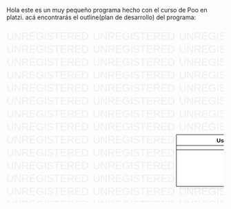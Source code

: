 Hola este es un muy pequeño programa hecho con el curso de Poo en platzi.
acá encontrarás el outline(plan de desarrollo) del programa:

<svg version="1.1" xmlns="http://www.w3.org/2000/svg" xmlns:xlink="http://www.w3.org/1999/xlink" width="1380" height="1116"><defs/><g><text fill="#eeeeee" stroke="none" font-family="Arial" font-size="24px" font-style="normal" font-weight="normal" text-decoration="none" x="0" y="0">UNREGISTERED</text><text fill="#eeeeee" stroke="none" font-family="Arial" font-size="24px" font-style="normal" font-weight="normal" text-decoration="none" x="0" y="30">UNREGISTERED</text><text fill="#eeeeee" stroke="none" font-family="Arial" font-size="24px" font-style="normal" font-weight="normal" text-decoration="none" x="0" y="60">UNREGISTERED</text><text fill="#eeeeee" stroke="none" font-family="Arial" font-size="24px" font-style="normal" font-weight="normal" text-decoration="none" x="0" y="90">UNREGISTERED</text><text fill="#eeeeee" stroke="none" font-family="Arial" font-size="24px" font-style="normal" font-weight="normal" text-decoration="none" x="0" y="120">UNREGISTERED</text><text fill="#eeeeee" stroke="none" font-family="Arial" font-size="24px" font-style="normal" font-weight="normal" text-decoration="none" x="0" y="150">UNREGISTERED</text><text fill="#eeeeee" stroke="none" font-family="Arial" font-size="24px" font-style="normal" font-weight="normal" text-decoration="none" x="0" y="180">UNREGISTERED</text><text fill="#eeeeee" stroke="none" font-family="Arial" font-size="24px" font-style="normal" font-weight="normal" text-decoration="none" x="0" y="210">UNREGISTERED</text><text fill="#eeeeee" stroke="none" font-family="Arial" font-size="24px" font-style="normal" font-weight="normal" text-decoration="none" x="0" y="240">UNREGISTERED</text><text fill="#eeeeee" stroke="none" font-family="Arial" font-size="24px" font-style="normal" font-weight="normal" text-decoration="none" x="0" y="270">UNREGISTERED</text><text fill="#eeeeee" stroke="none" font-family="Arial" font-size="24px" font-style="normal" font-weight="normal" text-decoration="none" x="0" y="300">UNREGISTERED</text><text fill="#eeeeee" stroke="none" font-family="Arial" font-size="24px" font-style="normal" font-weight="normal" text-decoration="none" x="0" y="330">UNREGISTERED</text><text fill="#eeeeee" stroke="none" font-family="Arial" font-size="24px" font-style="normal" font-weight="normal" text-decoration="none" x="0" y="360">UNREGISTERED</text><text fill="#eeeeee" stroke="none" font-family="Arial" font-size="24px" font-style="normal" font-weight="normal" text-decoration="none" x="0" y="390">UNREGISTERED</text><text fill="#eeeeee" stroke="none" font-family="Arial" font-size="24px" font-style="normal" font-weight="normal" text-decoration="none" x="0" y="420">UNREGISTERED</text><text fill="#eeeeee" stroke="none" font-family="Arial" font-size="24px" font-style="normal" font-weight="normal" text-decoration="none" x="0" y="450">UNREGISTERED</text><text fill="#eeeeee" stroke="none" font-family="Arial" font-size="24px" font-style="normal" font-weight="normal" text-decoration="none" x="0" y="480">UNREGISTERED</text><text fill="#eeeeee" stroke="none" font-family="Arial" font-size="24px" font-style="normal" font-weight="normal" text-decoration="none" x="0" y="510">UNREGISTERED</text><text fill="#eeeeee" stroke="none" font-family="Arial" font-size="24px" font-style="normal" font-weight="normal" text-decoration="none" x="0" y="540">UNREGISTERED</text><text fill="#eeeeee" stroke="none" font-family="Arial" font-size="24px" font-style="normal" font-weight="normal" text-decoration="none" x="0" y="570">UNREGISTERED</text><text fill="#eeeeee" stroke="none" font-family="Arial" font-size="24px" font-style="normal" font-weight="normal" text-decoration="none" x="0" y="600">UNREGISTERED</text><text fill="#eeeeee" stroke="none" font-family="Arial" font-size="24px" font-style="normal" font-weight="normal" text-decoration="none" x="0" y="630">UNREGISTERED</text><text fill="#eeeeee" stroke="none" font-family="Arial" font-size="24px" font-style="normal" font-weight="normal" text-decoration="none" x="0" y="660">UNREGISTERED</text><text fill="#eeeeee" stroke="none" font-family="Arial" font-size="24px" font-style="normal" font-weight="normal" text-decoration="none" x="0" y="690">UNREGISTERED</text><text fill="#eeeeee" stroke="none" font-family="Arial" font-size="24px" font-style="normal" font-weight="normal" text-decoration="none" x="0" y="720">UNREGISTERED</text><text fill="#eeeeee" stroke="none" font-family="Arial" font-size="24px" font-style="normal" font-weight="normal" text-decoration="none" x="0" y="750">UNREGISTERED</text><text fill="#eeeeee" stroke="none" font-family="Arial" font-size="24px" font-style="normal" font-weight="normal" text-decoration="none" x="0" y="780">UNREGISTERED</text><text fill="#eeeeee" stroke="none" font-family="Arial" font-size="24px" font-style="normal" font-weight="normal" text-decoration="none" x="0" y="810">UNREGISTERED</text><text fill="#eeeeee" stroke="none" font-family="Arial" font-size="24px" font-style="normal" font-weight="normal" text-decoration="none" x="0" y="840">UNREGISTERED</text><text fill="#eeeeee" stroke="none" font-family="Arial" font-size="24px" font-style="normal" font-weight="normal" text-decoration="none" x="0" y="870">UNREGISTERED</text><text fill="#eeeeee" stroke="none" font-family="Arial" font-size="24px" font-style="normal" font-weight="normal" text-decoration="none" x="0" y="900">UNREGISTERED</text><text fill="#eeeeee" stroke="none" font-family="Arial" font-size="24px" font-style="normal" font-weight="normal" text-decoration="none" x="0" y="930">UNREGISTERED</text><text fill="#eeeeee" stroke="none" font-family="Arial" font-size="24px" font-style="normal" font-weight="normal" text-decoration="none" x="0" y="960">UNREGISTERED</text><text fill="#eeeeee" stroke="none" font-family="Arial" font-size="24px" font-style="normal" font-weight="normal" text-decoration="none" x="0" y="990">UNREGISTERED</text><text fill="#eeeeee" stroke="none" font-family="Arial" font-size="24px" font-style="normal" font-weight="normal" text-decoration="none" x="0" y="1020">UNREGISTERED</text><text fill="#eeeeee" stroke="none" font-family="Arial" font-size="24px" font-style="normal" font-weight="normal" text-decoration="none" x="0" y="1050">UNREGISTERED</text><text fill="#eeeeee" stroke="none" font-family="Arial" font-size="24px" font-style="normal" font-weight="normal" text-decoration="none" x="0" y="1080">UNREGISTERED</text><text fill="#eeeeee" stroke="none" font-family="Arial" font-size="24px" font-style="normal" font-weight="normal" text-decoration="none" x="0" y="1110">UNREGISTERED</text><text fill="#eeeeee" stroke="none" font-family="Arial" font-size="24px" font-style="normal" font-weight="normal" text-decoration="none" x="200" y="0">UNREGISTERED</text><text fill="#eeeeee" stroke="none" font-family="Arial" font-size="24px" font-style="normal" font-weight="normal" text-decoration="none" x="200" y="30">UNREGISTERED</text><text fill="#eeeeee" stroke="none" font-family="Arial" font-size="24px" font-style="normal" font-weight="normal" text-decoration="none" x="200" y="60">UNREGISTERED</text><text fill="#eeeeee" stroke="none" font-family="Arial" font-size="24px" font-style="normal" font-weight="normal" text-decoration="none" x="200" y="90">UNREGISTERED</text><text fill="#eeeeee" stroke="none" font-family="Arial" font-size="24px" font-style="normal" font-weight="normal" text-decoration="none" x="200" y="120">UNREGISTERED</text><text fill="#eeeeee" stroke="none" font-family="Arial" font-size="24px" font-style="normal" font-weight="normal" text-decoration="none" x="200" y="150">UNREGISTERED</text><text fill="#eeeeee" stroke="none" font-family="Arial" font-size="24px" font-style="normal" font-weight="normal" text-decoration="none" x="200" y="180">UNREGISTERED</text><text fill="#eeeeee" stroke="none" font-family="Arial" font-size="24px" font-style="normal" font-weight="normal" text-decoration="none" x="200" y="210">UNREGISTERED</text><text fill="#eeeeee" stroke="none" font-family="Arial" font-size="24px" font-style="normal" font-weight="normal" text-decoration="none" x="200" y="240">UNREGISTERED</text><text fill="#eeeeee" stroke="none" font-family="Arial" font-size="24px" font-style="normal" font-weight="normal" text-decoration="none" x="200" y="270">UNREGISTERED</text><text fill="#eeeeee" stroke="none" font-family="Arial" font-size="24px" font-style="normal" font-weight="normal" text-decoration="none" x="200" y="300">UNREGISTERED</text><text fill="#eeeeee" stroke="none" font-family="Arial" font-size="24px" font-style="normal" font-weight="normal" text-decoration="none" x="200" y="330">UNREGISTERED</text><text fill="#eeeeee" stroke="none" font-family="Arial" font-size="24px" font-style="normal" font-weight="normal" text-decoration="none" x="200" y="360">UNREGISTERED</text><text fill="#eeeeee" stroke="none" font-family="Arial" font-size="24px" font-style="normal" font-weight="normal" text-decoration="none" x="200" y="390">UNREGISTERED</text><text fill="#eeeeee" stroke="none" font-family="Arial" font-size="24px" font-style="normal" font-weight="normal" text-decoration="none" x="200" y="420">UNREGISTERED</text><text fill="#eeeeee" stroke="none" font-family="Arial" font-size="24px" font-style="normal" font-weight="normal" text-decoration="none" x="200" y="450">UNREGISTERED</text><text fill="#eeeeee" stroke="none" font-family="Arial" font-size="24px" font-style="normal" font-weight="normal" text-decoration="none" x="200" y="480">UNREGISTERED</text><text fill="#eeeeee" stroke="none" font-family="Arial" font-size="24px" font-style="normal" font-weight="normal" text-decoration="none" x="200" y="510">UNREGISTERED</text><text fill="#eeeeee" stroke="none" font-family="Arial" font-size="24px" font-style="normal" font-weight="normal" text-decoration="none" x="200" y="540">UNREGISTERED</text><text fill="#eeeeee" stroke="none" font-family="Arial" font-size="24px" font-style="normal" font-weight="normal" text-decoration="none" x="200" y="570">UNREGISTERED</text><text fill="#eeeeee" stroke="none" font-family="Arial" font-size="24px" font-style="normal" font-weight="normal" text-decoration="none" x="200" y="600">UNREGISTERED</text><text fill="#eeeeee" stroke="none" font-family="Arial" font-size="24px" font-style="normal" font-weight="normal" text-decoration="none" x="200" y="630">UNREGISTERED</text><text fill="#eeeeee" stroke="none" font-family="Arial" font-size="24px" font-style="normal" font-weight="normal" text-decoration="none" x="200" y="660">UNREGISTERED</text><text fill="#eeeeee" stroke="none" font-family="Arial" font-size="24px" font-style="normal" font-weight="normal" text-decoration="none" x="200" y="690">UNREGISTERED</text><text fill="#eeeeee" stroke="none" font-family="Arial" font-size="24px" font-style="normal" font-weight="normal" text-decoration="none" x="200" y="720">UNREGISTERED</text><text fill="#eeeeee" stroke="none" font-family="Arial" font-size="24px" font-style="normal" font-weight="normal" text-decoration="none" x="200" y="750">UNREGISTERED</text><text fill="#eeeeee" stroke="none" font-family="Arial" font-size="24px" font-style="normal" font-weight="normal" text-decoration="none" x="200" y="780">UNREGISTERED</text><text fill="#eeeeee" stroke="none" font-family="Arial" font-size="24px" font-style="normal" font-weight="normal" text-decoration="none" x="200" y="810">UNREGISTERED</text><text fill="#eeeeee" stroke="none" font-family="Arial" font-size="24px" font-style="normal" font-weight="normal" text-decoration="none" x="200" y="840">UNREGISTERED</text><text fill="#eeeeee" stroke="none" font-family="Arial" font-size="24px" font-style="normal" font-weight="normal" text-decoration="none" x="200" y="870">UNREGISTERED</text><text fill="#eeeeee" stroke="none" font-family="Arial" font-size="24px" font-style="normal" font-weight="normal" text-decoration="none" x="200" y="900">UNREGISTERED</text><text fill="#eeeeee" stroke="none" font-family="Arial" font-size="24px" font-style="normal" font-weight="normal" text-decoration="none" x="200" y="930">UNREGISTERED</text><text fill="#eeeeee" stroke="none" font-family="Arial" font-size="24px" font-style="normal" font-weight="normal" text-decoration="none" x="200" y="960">UNREGISTERED</text><text fill="#eeeeee" stroke="none" font-family="Arial" font-size="24px" font-style="normal" font-weight="normal" text-decoration="none" x="200" y="990">UNREGISTERED</text><text fill="#eeeeee" stroke="none" font-family="Arial" font-size="24px" font-style="normal" font-weight="normal" text-decoration="none" x="200" y="1020">UNREGISTERED</text><text fill="#eeeeee" stroke="none" font-family="Arial" font-size="24px" font-style="normal" font-weight="normal" text-decoration="none" x="200" y="1050">UNREGISTERED</text><text fill="#eeeeee" stroke="none" font-family="Arial" font-size="24px" font-style="normal" font-weight="normal" text-decoration="none" x="200" y="1080">UNREGISTERED</text><text fill="#eeeeee" stroke="none" font-family="Arial" font-size="24px" font-style="normal" font-weight="normal" text-decoration="none" x="200" y="1110">UNREGISTERED</text><text fill="#eeeeee" stroke="none" font-family="Arial" font-size="24px" font-style="normal" font-weight="normal" text-decoration="none" x="400" y="0">UNREGISTERED</text><text fill="#eeeeee" stroke="none" font-family="Arial" font-size="24px" font-style="normal" font-weight="normal" text-decoration="none" x="400" y="30">UNREGISTERED</text><text fill="#eeeeee" stroke="none" font-family="Arial" font-size="24px" font-style="normal" font-weight="normal" text-decoration="none" x="400" y="60">UNREGISTERED</text><text fill="#eeeeee" stroke="none" font-family="Arial" font-size="24px" font-style="normal" font-weight="normal" text-decoration="none" x="400" y="90">UNREGISTERED</text><text fill="#eeeeee" stroke="none" font-family="Arial" font-size="24px" font-style="normal" font-weight="normal" text-decoration="none" x="400" y="120">UNREGISTERED</text><text fill="#eeeeee" stroke="none" font-family="Arial" font-size="24px" font-style="normal" font-weight="normal" text-decoration="none" x="400" y="150">UNREGISTERED</text><text fill="#eeeeee" stroke="none" font-family="Arial" font-size="24px" font-style="normal" font-weight="normal" text-decoration="none" x="400" y="180">UNREGISTERED</text><text fill="#eeeeee" stroke="none" font-family="Arial" font-size="24px" font-style="normal" font-weight="normal" text-decoration="none" x="400" y="210">UNREGISTERED</text><text fill="#eeeeee" stroke="none" font-family="Arial" font-size="24px" font-style="normal" font-weight="normal" text-decoration="none" x="400" y="240">UNREGISTERED</text><text fill="#eeeeee" stroke="none" font-family="Arial" font-size="24px" font-style="normal" font-weight="normal" text-decoration="none" x="400" y="270">UNREGISTERED</text><text fill="#eeeeee" stroke="none" font-family="Arial" font-size="24px" font-style="normal" font-weight="normal" text-decoration="none" x="400" y="300">UNREGISTERED</text><text fill="#eeeeee" stroke="none" font-family="Arial" font-size="24px" font-style="normal" font-weight="normal" text-decoration="none" x="400" y="330">UNREGISTERED</text><text fill="#eeeeee" stroke="none" font-family="Arial" font-size="24px" font-style="normal" font-weight="normal" text-decoration="none" x="400" y="360">UNREGISTERED</text><text fill="#eeeeee" stroke="none" font-family="Arial" font-size="24px" font-style="normal" font-weight="normal" text-decoration="none" x="400" y="390">UNREGISTERED</text><text fill="#eeeeee" stroke="none" font-family="Arial" font-size="24px" font-style="normal" font-weight="normal" text-decoration="none" x="400" y="420">UNREGISTERED</text><text fill="#eeeeee" stroke="none" font-family="Arial" font-size="24px" font-style="normal" font-weight="normal" text-decoration="none" x="400" y="450">UNREGISTERED</text><text fill="#eeeeee" stroke="none" font-family="Arial" font-size="24px" font-style="normal" font-weight="normal" text-decoration="none" x="400" y="480">UNREGISTERED</text><text fill="#eeeeee" stroke="none" font-family="Arial" font-size="24px" font-style="normal" font-weight="normal" text-decoration="none" x="400" y="510">UNREGISTERED</text><text fill="#eeeeee" stroke="none" font-family="Arial" font-size="24px" font-style="normal" font-weight="normal" text-decoration="none" x="400" y="540">UNREGISTERED</text><text fill="#eeeeee" stroke="none" font-family="Arial" font-size="24px" font-style="normal" font-weight="normal" text-decoration="none" x="400" y="570">UNREGISTERED</text><text fill="#eeeeee" stroke="none" font-family="Arial" font-size="24px" font-style="normal" font-weight="normal" text-decoration="none" x="400" y="600">UNREGISTERED</text><text fill="#eeeeee" stroke="none" font-family="Arial" font-size="24px" font-style="normal" font-weight="normal" text-decoration="none" x="400" y="630">UNREGISTERED</text><text fill="#eeeeee" stroke="none" font-family="Arial" font-size="24px" font-style="normal" font-weight="normal" text-decoration="none" x="400" y="660">UNREGISTERED</text><text fill="#eeeeee" stroke="none" font-family="Arial" font-size="24px" font-style="normal" font-weight="normal" text-decoration="none" x="400" y="690">UNREGISTERED</text><text fill="#eeeeee" stroke="none" font-family="Arial" font-size="24px" font-style="normal" font-weight="normal" text-decoration="none" x="400" y="720">UNREGISTERED</text><text fill="#eeeeee" stroke="none" font-family="Arial" font-size="24px" font-style="normal" font-weight="normal" text-decoration="none" x="400" y="750">UNREGISTERED</text><text fill="#eeeeee" stroke="none" font-family="Arial" font-size="24px" font-style="normal" font-weight="normal" text-decoration="none" x="400" y="780">UNREGISTERED</text><text fill="#eeeeee" stroke="none" font-family="Arial" font-size="24px" font-style="normal" font-weight="normal" text-decoration="none" x="400" y="810">UNREGISTERED</text><text fill="#eeeeee" stroke="none" font-family="Arial" font-size="24px" font-style="normal" font-weight="normal" text-decoration="none" x="400" y="840">UNREGISTERED</text><text fill="#eeeeee" stroke="none" font-family="Arial" font-size="24px" font-style="normal" font-weight="normal" text-decoration="none" x="400" y="870">UNREGISTERED</text><text fill="#eeeeee" stroke="none" font-family="Arial" font-size="24px" font-style="normal" font-weight="normal" text-decoration="none" x="400" y="900">UNREGISTERED</text><text fill="#eeeeee" stroke="none" font-family="Arial" font-size="24px" font-style="normal" font-weight="normal" text-decoration="none" x="400" y="930">UNREGISTERED</text><text fill="#eeeeee" stroke="none" font-family="Arial" font-size="24px" font-style="normal" font-weight="normal" text-decoration="none" x="400" y="960">UNREGISTERED</text><text fill="#eeeeee" stroke="none" font-family="Arial" font-size="24px" font-style="normal" font-weight="normal" text-decoration="none" x="400" y="990">UNREGISTERED</text><text fill="#eeeeee" stroke="none" font-family="Arial" font-size="24px" font-style="normal" font-weight="normal" text-decoration="none" x="400" y="1020">UNREGISTERED</text><text fill="#eeeeee" stroke="none" font-family="Arial" font-size="24px" font-style="normal" font-weight="normal" text-decoration="none" x="400" y="1050">UNREGISTERED</text><text fill="#eeeeee" stroke="none" font-family="Arial" font-size="24px" font-style="normal" font-weight="normal" text-decoration="none" x="400" y="1080">UNREGISTERED</text><text fill="#eeeeee" stroke="none" font-family="Arial" font-size="24px" font-style="normal" font-weight="normal" text-decoration="none" x="400" y="1110">UNREGISTERED</text><text fill="#eeeeee" stroke="none" font-family="Arial" font-size="24px" font-style="normal" font-weight="normal" text-decoration="none" x="600" y="0">UNREGISTERED</text><text fill="#eeeeee" stroke="none" font-family="Arial" font-size="24px" font-style="normal" font-weight="normal" text-decoration="none" x="600" y="30">UNREGISTERED</text><text fill="#eeeeee" stroke="none" font-family="Arial" font-size="24px" font-style="normal" font-weight="normal" text-decoration="none" x="600" y="60">UNREGISTERED</text><text fill="#eeeeee" stroke="none" font-family="Arial" font-size="24px" font-style="normal" font-weight="normal" text-decoration="none" x="600" y="90">UNREGISTERED</text><text fill="#eeeeee" stroke="none" font-family="Arial" font-size="24px" font-style="normal" font-weight="normal" text-decoration="none" x="600" y="120">UNREGISTERED</text><text fill="#eeeeee" stroke="none" font-family="Arial" font-size="24px" font-style="normal" font-weight="normal" text-decoration="none" x="600" y="150">UNREGISTERED</text><text fill="#eeeeee" stroke="none" font-family="Arial" font-size="24px" font-style="normal" font-weight="normal" text-decoration="none" x="600" y="180">UNREGISTERED</text><text fill="#eeeeee" stroke="none" font-family="Arial" font-size="24px" font-style="normal" font-weight="normal" text-decoration="none" x="600" y="210">UNREGISTERED</text><text fill="#eeeeee" stroke="none" font-family="Arial" font-size="24px" font-style="normal" font-weight="normal" text-decoration="none" x="600" y="240">UNREGISTERED</text><text fill="#eeeeee" stroke="none" font-family="Arial" font-size="24px" font-style="normal" font-weight="normal" text-decoration="none" x="600" y="270">UNREGISTERED</text><text fill="#eeeeee" stroke="none" font-family="Arial" font-size="24px" font-style="normal" font-weight="normal" text-decoration="none" x="600" y="300">UNREGISTERED</text><text fill="#eeeeee" stroke="none" font-family="Arial" font-size="24px" font-style="normal" font-weight="normal" text-decoration="none" x="600" y="330">UNREGISTERED</text><text fill="#eeeeee" stroke="none" font-family="Arial" font-size="24px" font-style="normal" font-weight="normal" text-decoration="none" x="600" y="360">UNREGISTERED</text><text fill="#eeeeee" stroke="none" font-family="Arial" font-size="24px" font-style="normal" font-weight="normal" text-decoration="none" x="600" y="390">UNREGISTERED</text><text fill="#eeeeee" stroke="none" font-family="Arial" font-size="24px" font-style="normal" font-weight="normal" text-decoration="none" x="600" y="420">UNREGISTERED</text><text fill="#eeeeee" stroke="none" font-family="Arial" font-size="24px" font-style="normal" font-weight="normal" text-decoration="none" x="600" y="450">UNREGISTERED</text><text fill="#eeeeee" stroke="none" font-family="Arial" font-size="24px" font-style="normal" font-weight="normal" text-decoration="none" x="600" y="480">UNREGISTERED</text><text fill="#eeeeee" stroke="none" font-family="Arial" font-size="24px" font-style="normal" font-weight="normal" text-decoration="none" x="600" y="510">UNREGISTERED</text><text fill="#eeeeee" stroke="none" font-family="Arial" font-size="24px" font-style="normal" font-weight="normal" text-decoration="none" x="600" y="540">UNREGISTERED</text><text fill="#eeeeee" stroke="none" font-family="Arial" font-size="24px" font-style="normal" font-weight="normal" text-decoration="none" x="600" y="570">UNREGISTERED</text><text fill="#eeeeee" stroke="none" font-family="Arial" font-size="24px" font-style="normal" font-weight="normal" text-decoration="none" x="600" y="600">UNREGISTERED</text><text fill="#eeeeee" stroke="none" font-family="Arial" font-size="24px" font-style="normal" font-weight="normal" text-decoration="none" x="600" y="630">UNREGISTERED</text><text fill="#eeeeee" stroke="none" font-family="Arial" font-size="24px" font-style="normal" font-weight="normal" text-decoration="none" x="600" y="660">UNREGISTERED</text><text fill="#eeeeee" stroke="none" font-family="Arial" font-size="24px" font-style="normal" font-weight="normal" text-decoration="none" x="600" y="690">UNREGISTERED</text><text fill="#eeeeee" stroke="none" font-family="Arial" font-size="24px" font-style="normal" font-weight="normal" text-decoration="none" x="600" y="720">UNREGISTERED</text><text fill="#eeeeee" stroke="none" font-family="Arial" font-size="24px" font-style="normal" font-weight="normal" text-decoration="none" x="600" y="750">UNREGISTERED</text><text fill="#eeeeee" stroke="none" font-family="Arial" font-size="24px" font-style="normal" font-weight="normal" text-decoration="none" x="600" y="780">UNREGISTERED</text><text fill="#eeeeee" stroke="none" font-family="Arial" font-size="24px" font-style="normal" font-weight="normal" text-decoration="none" x="600" y="810">UNREGISTERED</text><text fill="#eeeeee" stroke="none" font-family="Arial" font-size="24px" font-style="normal" font-weight="normal" text-decoration="none" x="600" y="840">UNREGISTERED</text><text fill="#eeeeee" stroke="none" font-family="Arial" font-size="24px" font-style="normal" font-weight="normal" text-decoration="none" x="600" y="870">UNREGISTERED</text><text fill="#eeeeee" stroke="none" font-family="Arial" font-size="24px" font-style="normal" font-weight="normal" text-decoration="none" x="600" y="900">UNREGISTERED</text><text fill="#eeeeee" stroke="none" font-family="Arial" font-size="24px" font-style="normal" font-weight="normal" text-decoration="none" x="600" y="930">UNREGISTERED</text><text fill="#eeeeee" stroke="none" font-family="Arial" font-size="24px" font-style="normal" font-weight="normal" text-decoration="none" x="600" y="960">UNREGISTERED</text><text fill="#eeeeee" stroke="none" font-family="Arial" font-size="24px" font-style="normal" font-weight="normal" text-decoration="none" x="600" y="990">UNREGISTERED</text><text fill="#eeeeee" stroke="none" font-family="Arial" font-size="24px" font-style="normal" font-weight="normal" text-decoration="none" x="600" y="1020">UNREGISTERED</text><text fill="#eeeeee" stroke="none" font-family="Arial" font-size="24px" font-style="normal" font-weight="normal" text-decoration="none" x="600" y="1050">UNREGISTERED</text><text fill="#eeeeee" stroke="none" font-family="Arial" font-size="24px" font-style="normal" font-weight="normal" text-decoration="none" x="600" y="1080">UNREGISTERED</text><text fill="#eeeeee" stroke="none" font-family="Arial" font-size="24px" font-style="normal" font-weight="normal" text-decoration="none" x="600" y="1110">UNREGISTERED</text><text fill="#eeeeee" stroke="none" font-family="Arial" font-size="24px" font-style="normal" font-weight="normal" text-decoration="none" x="800" y="0">UNREGISTERED</text><text fill="#eeeeee" stroke="none" font-family="Arial" font-size="24px" font-style="normal" font-weight="normal" text-decoration="none" x="800" y="30">UNREGISTERED</text><text fill="#eeeeee" stroke="none" font-family="Arial" font-size="24px" font-style="normal" font-weight="normal" text-decoration="none" x="800" y="60">UNREGISTERED</text><text fill="#eeeeee" stroke="none" font-family="Arial" font-size="24px" font-style="normal" font-weight="normal" text-decoration="none" x="800" y="90">UNREGISTERED</text><text fill="#eeeeee" stroke="none" font-family="Arial" font-size="24px" font-style="normal" font-weight="normal" text-decoration="none" x="800" y="120">UNREGISTERED</text><text fill="#eeeeee" stroke="none" font-family="Arial" font-size="24px" font-style="normal" font-weight="normal" text-decoration="none" x="800" y="150">UNREGISTERED</text><text fill="#eeeeee" stroke="none" font-family="Arial" font-size="24px" font-style="normal" font-weight="normal" text-decoration="none" x="800" y="180">UNREGISTERED</text><text fill="#eeeeee" stroke="none" font-family="Arial" font-size="24px" font-style="normal" font-weight="normal" text-decoration="none" x="800" y="210">UNREGISTERED</text><text fill="#eeeeee" stroke="none" font-family="Arial" font-size="24px" font-style="normal" font-weight="normal" text-decoration="none" x="800" y="240">UNREGISTERED</text><text fill="#eeeeee" stroke="none" font-family="Arial" font-size="24px" font-style="normal" font-weight="normal" text-decoration="none" x="800" y="270">UNREGISTERED</text><text fill="#eeeeee" stroke="none" font-family="Arial" font-size="24px" font-style="normal" font-weight="normal" text-decoration="none" x="800" y="300">UNREGISTERED</text><text fill="#eeeeee" stroke="none" font-family="Arial" font-size="24px" font-style="normal" font-weight="normal" text-decoration="none" x="800" y="330">UNREGISTERED</text><text fill="#eeeeee" stroke="none" font-family="Arial" font-size="24px" font-style="normal" font-weight="normal" text-decoration="none" x="800" y="360">UNREGISTERED</text><text fill="#eeeeee" stroke="none" font-family="Arial" font-size="24px" font-style="normal" font-weight="normal" text-decoration="none" x="800" y="390">UNREGISTERED</text><text fill="#eeeeee" stroke="none" font-family="Arial" font-size="24px" font-style="normal" font-weight="normal" text-decoration="none" x="800" y="420">UNREGISTERED</text><text fill="#eeeeee" stroke="none" font-family="Arial" font-size="24px" font-style="normal" font-weight="normal" text-decoration="none" x="800" y="450">UNREGISTERED</text><text fill="#eeeeee" stroke="none" font-family="Arial" font-size="24px" font-style="normal" font-weight="normal" text-decoration="none" x="800" y="480">UNREGISTERED</text><text fill="#eeeeee" stroke="none" font-family="Arial" font-size="24px" font-style="normal" font-weight="normal" text-decoration="none" x="800" y="510">UNREGISTERED</text><text fill="#eeeeee" stroke="none" font-family="Arial" font-size="24px" font-style="normal" font-weight="normal" text-decoration="none" x="800" y="540">UNREGISTERED</text><text fill="#eeeeee" stroke="none" font-family="Arial" font-size="24px" font-style="normal" font-weight="normal" text-decoration="none" x="800" y="570">UNREGISTERED</text><text fill="#eeeeee" stroke="none" font-family="Arial" font-size="24px" font-style="normal" font-weight="normal" text-decoration="none" x="800" y="600">UNREGISTERED</text><text fill="#eeeeee" stroke="none" font-family="Arial" font-size="24px" font-style="normal" font-weight="normal" text-decoration="none" x="800" y="630">UNREGISTERED</text><text fill="#eeeeee" stroke="none" font-family="Arial" font-size="24px" font-style="normal" font-weight="normal" text-decoration="none" x="800" y="660">UNREGISTERED</text><text fill="#eeeeee" stroke="none" font-family="Arial" font-size="24px" font-style="normal" font-weight="normal" text-decoration="none" x="800" y="690">UNREGISTERED</text><text fill="#eeeeee" stroke="none" font-family="Arial" font-size="24px" font-style="normal" font-weight="normal" text-decoration="none" x="800" y="720">UNREGISTERED</text><text fill="#eeeeee" stroke="none" font-family="Arial" font-size="24px" font-style="normal" font-weight="normal" text-decoration="none" x="800" y="750">UNREGISTERED</text><text fill="#eeeeee" stroke="none" font-family="Arial" font-size="24px" font-style="normal" font-weight="normal" text-decoration="none" x="800" y="780">UNREGISTERED</text><text fill="#eeeeee" stroke="none" font-family="Arial" font-size="24px" font-style="normal" font-weight="normal" text-decoration="none" x="800" y="810">UNREGISTERED</text><text fill="#eeeeee" stroke="none" font-family="Arial" font-size="24px" font-style="normal" font-weight="normal" text-decoration="none" x="800" y="840">UNREGISTERED</text><text fill="#eeeeee" stroke="none" font-family="Arial" font-size="24px" font-style="normal" font-weight="normal" text-decoration="none" x="800" y="870">UNREGISTERED</text><text fill="#eeeeee" stroke="none" font-family="Arial" font-size="24px" font-style="normal" font-weight="normal" text-decoration="none" x="800" y="900">UNREGISTERED</text><text fill="#eeeeee" stroke="none" font-family="Arial" font-size="24px" font-style="normal" font-weight="normal" text-decoration="none" x="800" y="930">UNREGISTERED</text><text fill="#eeeeee" stroke="none" font-family="Arial" font-size="24px" font-style="normal" font-weight="normal" text-decoration="none" x="800" y="960">UNREGISTERED</text><text fill="#eeeeee" stroke="none" font-family="Arial" font-size="24px" font-style="normal" font-weight="normal" text-decoration="none" x="800" y="990">UNREGISTERED</text><text fill="#eeeeee" stroke="none" font-family="Arial" font-size="24px" font-style="normal" font-weight="normal" text-decoration="none" x="800" y="1020">UNREGISTERED</text><text fill="#eeeeee" stroke="none" font-family="Arial" font-size="24px" font-style="normal" font-weight="normal" text-decoration="none" x="800" y="1050">UNREGISTERED</text><text fill="#eeeeee" stroke="none" font-family="Arial" font-size="24px" font-style="normal" font-weight="normal" text-decoration="none" x="800" y="1080">UNREGISTERED</text><text fill="#eeeeee" stroke="none" font-family="Arial" font-size="24px" font-style="normal" font-weight="normal" text-decoration="none" x="800" y="1110">UNREGISTERED</text><text fill="#eeeeee" stroke="none" font-family="Arial" font-size="24px" font-style="normal" font-weight="normal" text-decoration="none" x="1000" y="0">UNREGISTERED</text><text fill="#eeeeee" stroke="none" font-family="Arial" font-size="24px" font-style="normal" font-weight="normal" text-decoration="none" x="1000" y="30">UNREGISTERED</text><text fill="#eeeeee" stroke="none" font-family="Arial" font-size="24px" font-style="normal" font-weight="normal" text-decoration="none" x="1000" y="60">UNREGISTERED</text><text fill="#eeeeee" stroke="none" font-family="Arial" font-size="24px" font-style="normal" font-weight="normal" text-decoration="none" x="1000" y="90">UNREGISTERED</text><text fill="#eeeeee" stroke="none" font-family="Arial" font-size="24px" font-style="normal" font-weight="normal" text-decoration="none" x="1000" y="120">UNREGISTERED</text><text fill="#eeeeee" stroke="none" font-family="Arial" font-size="24px" font-style="normal" font-weight="normal" text-decoration="none" x="1000" y="150">UNREGISTERED</text><text fill="#eeeeee" stroke="none" font-family="Arial" font-size="24px" font-style="normal" font-weight="normal" text-decoration="none" x="1000" y="180">UNREGISTERED</text><text fill="#eeeeee" stroke="none" font-family="Arial" font-size="24px" font-style="normal" font-weight="normal" text-decoration="none" x="1000" y="210">UNREGISTERED</text><text fill="#eeeeee" stroke="none" font-family="Arial" font-size="24px" font-style="normal" font-weight="normal" text-decoration="none" x="1000" y="240">UNREGISTERED</text><text fill="#eeeeee" stroke="none" font-family="Arial" font-size="24px" font-style="normal" font-weight="normal" text-decoration="none" x="1000" y="270">UNREGISTERED</text><text fill="#eeeeee" stroke="none" font-family="Arial" font-size="24px" font-style="normal" font-weight="normal" text-decoration="none" x="1000" y="300">UNREGISTERED</text><text fill="#eeeeee" stroke="none" font-family="Arial" font-size="24px" font-style="normal" font-weight="normal" text-decoration="none" x="1000" y="330">UNREGISTERED</text><text fill="#eeeeee" stroke="none" font-family="Arial" font-size="24px" font-style="normal" font-weight="normal" text-decoration="none" x="1000" y="360">UNREGISTERED</text><text fill="#eeeeee" stroke="none" font-family="Arial" font-size="24px" font-style="normal" font-weight="normal" text-decoration="none" x="1000" y="390">UNREGISTERED</text><text fill="#eeeeee" stroke="none" font-family="Arial" font-size="24px" font-style="normal" font-weight="normal" text-decoration="none" x="1000" y="420">UNREGISTERED</text><text fill="#eeeeee" stroke="none" font-family="Arial" font-size="24px" font-style="normal" font-weight="normal" text-decoration="none" x="1000" y="450">UNREGISTERED</text><text fill="#eeeeee" stroke="none" font-family="Arial" font-size="24px" font-style="normal" font-weight="normal" text-decoration="none" x="1000" y="480">UNREGISTERED</text><text fill="#eeeeee" stroke="none" font-family="Arial" font-size="24px" font-style="normal" font-weight="normal" text-decoration="none" x="1000" y="510">UNREGISTERED</text><text fill="#eeeeee" stroke="none" font-family="Arial" font-size="24px" font-style="normal" font-weight="normal" text-decoration="none" x="1000" y="540">UNREGISTERED</text><text fill="#eeeeee" stroke="none" font-family="Arial" font-size="24px" font-style="normal" font-weight="normal" text-decoration="none" x="1000" y="570">UNREGISTERED</text><text fill="#eeeeee" stroke="none" font-family="Arial" font-size="24px" font-style="normal" font-weight="normal" text-decoration="none" x="1000" y="600">UNREGISTERED</text><text fill="#eeeeee" stroke="none" font-family="Arial" font-size="24px" font-style="normal" font-weight="normal" text-decoration="none" x="1000" y="630">UNREGISTERED</text><text fill="#eeeeee" stroke="none" font-family="Arial" font-size="24px" font-style="normal" font-weight="normal" text-decoration="none" x="1000" y="660">UNREGISTERED</text><text fill="#eeeeee" stroke="none" font-family="Arial" font-size="24px" font-style="normal" font-weight="normal" text-decoration="none" x="1000" y="690">UNREGISTERED</text><text fill="#eeeeee" stroke="none" font-family="Arial" font-size="24px" font-style="normal" font-weight="normal" text-decoration="none" x="1000" y="720">UNREGISTERED</text><text fill="#eeeeee" stroke="none" font-family="Arial" font-size="24px" font-style="normal" font-weight="normal" text-decoration="none" x="1000" y="750">UNREGISTERED</text><text fill="#eeeeee" stroke="none" font-family="Arial" font-size="24px" font-style="normal" font-weight="normal" text-decoration="none" x="1000" y="780">UNREGISTERED</text><text fill="#eeeeee" stroke="none" font-family="Arial" font-size="24px" font-style="normal" font-weight="normal" text-decoration="none" x="1000" y="810">UNREGISTERED</text><text fill="#eeeeee" stroke="none" font-family="Arial" font-size="24px" font-style="normal" font-weight="normal" text-decoration="none" x="1000" y="840">UNREGISTERED</text><text fill="#eeeeee" stroke="none" font-family="Arial" font-size="24px" font-style="normal" font-weight="normal" text-decoration="none" x="1000" y="870">UNREGISTERED</text><text fill="#eeeeee" stroke="none" font-family="Arial" font-size="24px" font-style="normal" font-weight="normal" text-decoration="none" x="1000" y="900">UNREGISTERED</text><text fill="#eeeeee" stroke="none" font-family="Arial" font-size="24px" font-style="normal" font-weight="normal" text-decoration="none" x="1000" y="930">UNREGISTERED</text><text fill="#eeeeee" stroke="none" font-family="Arial" font-size="24px" font-style="normal" font-weight="normal" text-decoration="none" x="1000" y="960">UNREGISTERED</text><text fill="#eeeeee" stroke="none" font-family="Arial" font-size="24px" font-style="normal" font-weight="normal" text-decoration="none" x="1000" y="990">UNREGISTERED</text><text fill="#eeeeee" stroke="none" font-family="Arial" font-size="24px" font-style="normal" font-weight="normal" text-decoration="none" x="1000" y="1020">UNREGISTERED</text><text fill="#eeeeee" stroke="none" font-family="Arial" font-size="24px" font-style="normal" font-weight="normal" text-decoration="none" x="1000" y="1050">UNREGISTERED</text><text fill="#eeeeee" stroke="none" font-family="Arial" font-size="24px" font-style="normal" font-weight="normal" text-decoration="none" x="1000" y="1080">UNREGISTERED</text><text fill="#eeeeee" stroke="none" font-family="Arial" font-size="24px" font-style="normal" font-weight="normal" text-decoration="none" x="1000" y="1110">UNREGISTERED</text><text fill="#eeeeee" stroke="none" font-family="Arial" font-size="24px" font-style="normal" font-weight="normal" text-decoration="none" x="1200" y="0">UNREGISTERED</text><text fill="#eeeeee" stroke="none" font-family="Arial" font-size="24px" font-style="normal" font-weight="normal" text-decoration="none" x="1200" y="30">UNREGISTERED</text><text fill="#eeeeee" stroke="none" font-family="Arial" font-size="24px" font-style="normal" font-weight="normal" text-decoration="none" x="1200" y="60">UNREGISTERED</text><text fill="#eeeeee" stroke="none" font-family="Arial" font-size="24px" font-style="normal" font-weight="normal" text-decoration="none" x="1200" y="90">UNREGISTERED</text><text fill="#eeeeee" stroke="none" font-family="Arial" font-size="24px" font-style="normal" font-weight="normal" text-decoration="none" x="1200" y="120">UNREGISTERED</text><text fill="#eeeeee" stroke="none" font-family="Arial" font-size="24px" font-style="normal" font-weight="normal" text-decoration="none" x="1200" y="150">UNREGISTERED</text><text fill="#eeeeee" stroke="none" font-family="Arial" font-size="24px" font-style="normal" font-weight="normal" text-decoration="none" x="1200" y="180">UNREGISTERED</text><text fill="#eeeeee" stroke="none" font-family="Arial" font-size="24px" font-style="normal" font-weight="normal" text-decoration="none" x="1200" y="210">UNREGISTERED</text><text fill="#eeeeee" stroke="none" font-family="Arial" font-size="24px" font-style="normal" font-weight="normal" text-decoration="none" x="1200" y="240">UNREGISTERED</text><text fill="#eeeeee" stroke="none" font-family="Arial" font-size="24px" font-style="normal" font-weight="normal" text-decoration="none" x="1200" y="270">UNREGISTERED</text><text fill="#eeeeee" stroke="none" font-family="Arial" font-size="24px" font-style="normal" font-weight="normal" text-decoration="none" x="1200" y="300">UNREGISTERED</text><text fill="#eeeeee" stroke="none" font-family="Arial" font-size="24px" font-style="normal" font-weight="normal" text-decoration="none" x="1200" y="330">UNREGISTERED</text><text fill="#eeeeee" stroke="none" font-family="Arial" font-size="24px" font-style="normal" font-weight="normal" text-decoration="none" x="1200" y="360">UNREGISTERED</text><text fill="#eeeeee" stroke="none" font-family="Arial" font-size="24px" font-style="normal" font-weight="normal" text-decoration="none" x="1200" y="390">UNREGISTERED</text><text fill="#eeeeee" stroke="none" font-family="Arial" font-size="24px" font-style="normal" font-weight="normal" text-decoration="none" x="1200" y="420">UNREGISTERED</text><text fill="#eeeeee" stroke="none" font-family="Arial" font-size="24px" font-style="normal" font-weight="normal" text-decoration="none" x="1200" y="450">UNREGISTERED</text><text fill="#eeeeee" stroke="none" font-family="Arial" font-size="24px" font-style="normal" font-weight="normal" text-decoration="none" x="1200" y="480">UNREGISTERED</text><text fill="#eeeeee" stroke="none" font-family="Arial" font-size="24px" font-style="normal" font-weight="normal" text-decoration="none" x="1200" y="510">UNREGISTERED</text><text fill="#eeeeee" stroke="none" font-family="Arial" font-size="24px" font-style="normal" font-weight="normal" text-decoration="none" x="1200" y="540">UNREGISTERED</text><text fill="#eeeeee" stroke="none" font-family="Arial" font-size="24px" font-style="normal" font-weight="normal" text-decoration="none" x="1200" y="570">UNREGISTERED</text><text fill="#eeeeee" stroke="none" font-family="Arial" font-size="24px" font-style="normal" font-weight="normal" text-decoration="none" x="1200" y="600">UNREGISTERED</text><text fill="#eeeeee" stroke="none" font-family="Arial" font-size="24px" font-style="normal" font-weight="normal" text-decoration="none" x="1200" y="630">UNREGISTERED</text><text fill="#eeeeee" stroke="none" font-family="Arial" font-size="24px" font-style="normal" font-weight="normal" text-decoration="none" x="1200" y="660">UNREGISTERED</text><text fill="#eeeeee" stroke="none" font-family="Arial" font-size="24px" font-style="normal" font-weight="normal" text-decoration="none" x="1200" y="690">UNREGISTERED</text><text fill="#eeeeee" stroke="none" font-family="Arial" font-size="24px" font-style="normal" font-weight="normal" text-decoration="none" x="1200" y="720">UNREGISTERED</text><text fill="#eeeeee" stroke="none" font-family="Arial" font-size="24px" font-style="normal" font-weight="normal" text-decoration="none" x="1200" y="750">UNREGISTERED</text><text fill="#eeeeee" stroke="none" font-family="Arial" font-size="24px" font-style="normal" font-weight="normal" text-decoration="none" x="1200" y="780">UNREGISTERED</text><text fill="#eeeeee" stroke="none" font-family="Arial" font-size="24px" font-style="normal" font-weight="normal" text-decoration="none" x="1200" y="810">UNREGISTERED</text><text fill="#eeeeee" stroke="none" font-family="Arial" font-size="24px" font-style="normal" font-weight="normal" text-decoration="none" x="1200" y="840">UNREGISTERED</text><text fill="#eeeeee" stroke="none" font-family="Arial" font-size="24px" font-style="normal" font-weight="normal" text-decoration="none" x="1200" y="870">UNREGISTERED</text><text fill="#eeeeee" stroke="none" font-family="Arial" font-size="24px" font-style="normal" font-weight="normal" text-decoration="none" x="1200" y="900">UNREGISTERED</text><text fill="#eeeeee" stroke="none" font-family="Arial" font-size="24px" font-style="normal" font-weight="normal" text-decoration="none" x="1200" y="930">UNREGISTERED</text><text fill="#eeeeee" stroke="none" font-family="Arial" font-size="24px" font-style="normal" font-weight="normal" text-decoration="none" x="1200" y="960">UNREGISTERED</text><text fill="#eeeeee" stroke="none" font-family="Arial" font-size="24px" font-style="normal" font-weight="normal" text-decoration="none" x="1200" y="990">UNREGISTERED</text><text fill="#eeeeee" stroke="none" font-family="Arial" font-size="24px" font-style="normal" font-weight="normal" text-decoration="none" x="1200" y="1020">UNREGISTERED</text><text fill="#eeeeee" stroke="none" font-family="Arial" font-size="24px" font-style="normal" font-weight="normal" text-decoration="none" x="1200" y="1050">UNREGISTERED</text><text fill="#eeeeee" stroke="none" font-family="Arial" font-size="24px" font-style="normal" font-weight="normal" text-decoration="none" x="1200" y="1080">UNREGISTERED</text><text fill="#eeeeee" stroke="none" font-family="Arial" font-size="24px" font-style="normal" font-weight="normal" text-decoration="none" x="1200" y="1110">UNREGISTERED</text><g transform="translate(2,-62) scale(1,1)"><rect fill="#C0C0C0" stroke="none" x="543" y="79" width="239" height="143" opacity="0.2"/></g><g transform="translate(2,-62) scale(1,1)"><rect fill="#ffffff" stroke="none" x="536" y="72" width="239" height="143"/></g><g transform="translate(2,-62) scale(1,1)"><path fill="none" stroke="#000000" d="M 536 72 L 775 72 L 775 215 L 536 215 L 536 72 Z Z" stroke-miterlimit="10"/></g><g transform="translate(2,-62) scale(1,1)"><path fill="none" stroke="#000000" d="M 536 97 L 775 97" stroke-miterlimit="10"/></g><g transform="translate(2,-62) scale(1,1)"><path fill="none" stroke="#000000" d="M 536 180 L 775 180" stroke-miterlimit="10"/></g><g transform="translate(2,-62) scale(1,1)"><g><path fill="none" stroke="none"/><text fill="#000000" stroke="none" font-family="Arial" font-size="13px" font-style="italic" font-weight="bold" text-decoration="none" x="629.5" y="89">Account</text></g></g><g transform="translate(2,-62) scale(1,1)"><g><path fill="none" stroke="none"/><text fill="#000000" stroke="none" font-family="Arial" font-size="13px" font-style="normal" font-weight="normal" text-decoration="none" x="541" y="112.5">+id</text></g></g><g transform="translate(2,-62) scale(1,1)"><g><path fill="none" stroke="none"/><text fill="#000000" stroke="none" font-family="Arial" font-size="13px" font-style="normal" font-weight="normal" text-decoration="none" x="541" y="127">+name</text></g></g><g transform="translate(2,-62) scale(1,1)"><g><path fill="none" stroke="none"/><text fill="#000000" stroke="none" font-family="Arial" font-size="13px" font-style="normal" font-weight="normal" text-decoration="none" x="541" y="142.5">+document</text></g></g><g transform="translate(2,-62) scale(1,1)"><g><path fill="none" stroke="none"/><text fill="#000000" stroke="none" font-family="Arial" font-size="13px" font-style="normal" font-weight="normal" text-decoration="none" x="541" y="157.5">+email</text></g></g><g transform="translate(2,-62) scale(1,1)"><g><path fill="none" stroke="none"/><text fill="#000000" stroke="none" font-family="Arial" font-size="13px" font-style="normal" font-weight="normal" text-decoration="none" x="541" y="172.5">+password</text></g></g><g transform="translate(2,-62) scale(1,1)"><rect fill="#C0C0C0" stroke="none" x="399" y="319" width="216" height="120" opacity="0.2"/></g><g transform="translate(2,-62) scale(1,1)"><rect fill="#ffffff" stroke="none" x="392" y="312" width="216" height="120"/></g><g transform="translate(2,-62) scale(1,1)"><path fill="none" stroke="#000000" d="M 392 312 L 608 312 L 608 432 L 392 432 L 392 312 Z Z" stroke-miterlimit="10"/></g><g transform="translate(2,-62) scale(1,1)"><path fill="none" stroke="#000000" d="M 392 337 L 608 337" stroke-miterlimit="10"/></g><g transform="translate(2,-62) scale(1,1)"><path fill="none" stroke="#000000" d="M 392 347 L 608 347" stroke-miterlimit="10"/></g><g transform="translate(2,-62) scale(1,1)"><g><path fill="none" stroke="none"/><text fill="#000000" stroke="none" font-family="Arial" font-size="13px" font-style="normal" font-weight="bold" text-decoration="none" x="485.54638671875" y="329.5">User</text></g></g><g transform="translate(2,-62) scale(1,1)"><rect fill="#C0C0C0" stroke="none" x="767" y="311" width="224" height="120" opacity="0.2"/></g><g transform="translate(2,-62) scale(1,1)"><rect fill="#ffffff" stroke="none" x="760" y="304" width="224" height="120"/></g><g transform="translate(2,-62) scale(1,1)"><path fill="none" stroke="#000000" d="M 760 304 L 984 304 L 984 424 L 760 424 L 760 304 Z Z" stroke-miterlimit="10"/></g><g transform="translate(2,-62) scale(1,1)"><path fill="none" stroke="#000000" d="M 760 329 L 984 329" stroke-miterlimit="10"/></g><g transform="translate(2,-62) scale(1,1)"><path fill="none" stroke="#000000" d="M 760 339 L 984 339" stroke-miterlimit="10"/></g><g transform="translate(2,-62) scale(1,1)"><g><path fill="none" stroke="none"/><text fill="#000000" stroke="none" font-family="Arial" font-size="13px" font-style="normal" font-weight="bold" text-decoration="none" x="853.2109375" y="321.5">Driver</text></g></g><g transform="translate(2,-62) scale(1,1)"><rect fill="#C0C0C0" stroke="none" x="223" y="655" width="183" height="96" opacity="0.2"/></g><g transform="translate(2,-62) scale(1,1)"><rect fill="#ffffff" stroke="none" x="216" y="648" width="183" height="96"/></g><g transform="translate(2,-62) scale(1,1)"><path fill="none" stroke="#000000" d="M 216 648 L 399 648 L 399 744 L 216 744 L 216 648 Z Z" stroke-miterlimit="10"/></g><g transform="translate(2,-62) scale(1,1)"><path fill="none" stroke="#000000" d="M 216 673 L 399 673" stroke-miterlimit="10"/></g><g transform="translate(2,-62) scale(1,1)"><path fill="none" stroke="#000000" d="M 216 696 L 399 696" stroke-miterlimit="10"/></g><g transform="translate(2,-62) scale(1,1)"><g><path fill="none" stroke="none"/><text fill="#000000" stroke="none" font-family="Arial" font-size="13px" font-style="normal" font-weight="bold" text-decoration="none" x="280.405029296875" y="665.5">Pyments</text></g></g><g transform="translate(2,-62) scale(1,1)"><g><path fill="none" stroke="none"/><text fill="#000000" stroke="none" font-family="Arial" font-size="13px" font-style="normal" font-weight="normal" text-decoration="none" x="221" y="688.5">+Id</text></g></g><g transform="translate(2,-62) scale(1,1)"><rect fill="#C0C0C0" stroke="none" x="15" y="871" width="191" height="119" opacity="0.2"/></g><g transform="translate(2,-62) scale(1,1)"><rect fill="#ffffff" stroke="none" x="8" y="864" width="191" height="119"/></g><g transform="translate(2,-62) scale(1,1)"><path fill="none" stroke="#000000" d="M 8 864 L 199 864 L 199 983 L 8 983 L 8 864 Z Z" stroke-miterlimit="10"/></g><g transform="translate(2,-62) scale(1,1)"><path fill="none" stroke="#000000" d="M 8 889 L 199 889" stroke-miterlimit="10"/></g><g transform="translate(2,-62) scale(1,1)"><path fill="none" stroke="#000000" d="M 8 942 L 199 942" stroke-miterlimit="10"/></g><g transform="translate(2,-62) scale(1,1)"><g><path fill="none" stroke="none"/><text fill="#000000" stroke="none" font-family="Arial" font-size="13px" font-style="normal" font-weight="bold" text-decoration="none" x="88.69091796875" y="881.5">Card</text></g></g><g transform="translate(2,-62) scale(1,1)"><g><path fill="none" stroke="none"/><text fill="#000000" stroke="none" font-family="Arial" font-size="13px" font-style="normal" font-weight="normal" text-decoration="none" x="13" y="904.5">+number: int</text></g></g><g transform="translate(2,-62) scale(1,1)"><g><path fill="none" stroke="none"/><text fill="#000000" stroke="none" font-family="Arial" font-size="13px" font-style="normal" font-weight="normal" text-decoration="none" x="13" y="919.5">-cvv: int</text></g></g><g transform="translate(2,-62) scale(1,1)"><g><path fill="none" stroke="none"/><text fill="#000000" stroke="none" font-family="Arial" font-size="13px" font-style="normal" font-weight="normal" text-decoration="none" x="13" y="934.5">+date: string</text></g></g><g transform="translate(2,-62) scale(1,1)"><rect fill="#C0C0C0" stroke="none" x="215" y="871" width="199" height="111" opacity="0.2"/></g><g transform="translate(2,-62) scale(1,1)"><rect fill="#ffffff" stroke="none" x="208" y="864" width="199" height="111"/></g><g transform="translate(2,-62) scale(1,1)"><path fill="none" stroke="#000000" d="M 208 864 L 407 864 L 407 975 L 208 975 L 208 864 Z Z" stroke-miterlimit="10"/></g><g transform="translate(2,-62) scale(1,1)"><path fill="none" stroke="#000000" d="M 208 889 L 407 889" stroke-miterlimit="10"/></g><g transform="translate(2,-62) scale(1,1)"><path fill="none" stroke="#000000" d="M 208 912 L 407 912" stroke-miterlimit="10"/></g><g transform="translate(2,-62) scale(1,1)"><g><path fill="none" stroke="none"/><text fill="#000000" stroke="none" font-family="Arial" font-size="13px" font-style="normal" font-weight="bold" text-decoration="none" x="286.543212890625" y="881.5">Paypal</text></g></g><g transform="translate(2,-62) scale(1,1)"><g><path fill="none" stroke="none"/><text fill="#000000" stroke="none" font-family="Arial" font-size="13px" font-style="normal" font-weight="normal" text-decoration="none" x="213" y="904.5">#email: String</text></g></g><g transform="translate(2,-62) scale(1,1)"><rect fill="#C0C0C0" stroke="none" x="431" y="871" width="152" height="112" opacity="0.2"/></g><g transform="translate(2,-62) scale(1,1)"><rect fill="#ffffff" stroke="none" x="424" y="864" width="152" height="112"/></g><g transform="translate(2,-62) scale(1,1)"><path fill="none" stroke="#000000" d="M 424 864 L 576 864 L 576 976 L 424 976 L 424 864 Z Z" stroke-miterlimit="10"/></g><g transform="translate(2,-62) scale(1,1)"><path fill="none" stroke="#000000" d="M 424 889 L 576 889" stroke-miterlimit="10"/></g><g transform="translate(2,-62) scale(1,1)"><path fill="none" stroke="#000000" d="M 424 899 L 576 899" stroke-miterlimit="10"/></g><g transform="translate(2,-62) scale(1,1)"><g><path fill="none" stroke="none"/><text fill="#000000" stroke="none" font-family="Arial" font-size="13px" font-style="normal" font-weight="bold" text-decoration="none" x="484.10546875" y="881.5">Cash</text></g></g><g transform="translate(2,-62) scale(1,1)"><rect fill="#C0C0C0" stroke="none" x="943" y="655" width="199" height="103" opacity="0.2"/></g><g transform="translate(2,-62) scale(1,1)"><rect fill="#ffffff" stroke="none" x="936" y="648" width="199" height="103"/></g><g transform="translate(2,-62) scale(1,1)"><path fill="none" stroke="#000000" d="M 936 648 L 1135 648 L 1135 751 L 936 751 L 936 648 Z Z" stroke-miterlimit="10"/></g><g transform="translate(2,-62) scale(1,1)"><path fill="none" stroke="#000000" d="M 936 673 L 1135 673" stroke-miterlimit="10"/></g><g transform="translate(2,-62) scale(1,1)"><path fill="none" stroke="#000000" d="M 936 726 L 1135 726" stroke-miterlimit="10"/></g><g transform="translate(2,-62) scale(1,1)"><g><path fill="none" stroke="none"/><text fill="#000000" stroke="none" font-family="Arial" font-size="13px" font-style="normal" font-weight="bold" text-decoration="none" x="1024.661376953125" y="665.5">Car</text></g></g><g transform="translate(2,-62) scale(1,1)"><g><path fill="none" stroke="none"/><text fill="#000000" stroke="none" font-family="Arial" font-size="13px" font-style="normal" font-weight="normal" text-decoration="none" x="941" y="688.5">+license: Str</text></g></g><g transform="translate(2,-62) scale(1,1)"><g><path fill="none" stroke="none"/><text fill="#000000" stroke="none" font-family="Arial" font-size="13px" font-style="normal" font-weight="normal" text-decoration="none" x="941" y="703.5">+driver: Driver</text></g></g><g transform="translate(2,-62) scale(1,1)"><g><path fill="none" stroke="none"/><text fill="#000000" stroke="none" font-family="Arial" font-size="13px" font-style="normal" font-weight="normal" text-decoration="none" x="941" y="718.5">+passengers: Int</text></g></g><g transform="translate(2,-62) scale(1,1)"><rect fill="#C0C0C0" stroke="none" x="807" y="847" width="167" height="111" opacity="0.2"/></g><g transform="translate(2,-62) scale(1,1)"><rect fill="#ffffff" stroke="none" x="800" y="840" width="167" height="111"/></g><g transform="translate(2,-62) scale(1,1)"><path fill="none" stroke="#000000" d="M 800 840 L 967 840 L 967 951 L 800 951 L 800 840 Z Z" stroke-miterlimit="10"/></g><g transform="translate(2,-62) scale(1,1)"><path fill="none" stroke="#000000" d="M 800 865 L 967 865" stroke-miterlimit="10"/></g><g transform="translate(2,-62) scale(1,1)"><path fill="none" stroke="#000000" d="M 800 903 L 967 903" stroke-miterlimit="10"/></g><g transform="translate(2,-62) scale(1,1)"><g><path fill="none" stroke="none"/><text fill="#000000" stroke="none" font-family="Arial" font-size="13px" font-style="normal" font-weight="bold" text-decoration="none" x="855.31640625" y="857.5">CarBasic</text></g></g><g transform="translate(2,-62) scale(1,1)"><g><path fill="none" stroke="none"/><text fill="#000000" stroke="none" font-family="Arial" font-size="13px" font-style="normal" font-weight="normal" text-decoration="none" x="805" y="880.5">+brand: Str</text></g></g><g transform="translate(2,-62) scale(1,1)"><g><path fill="none" stroke="none"/><text fill="#000000" stroke="none" font-family="Arial" font-size="13px" font-style="normal" font-weight="normal" text-decoration="none" x="805" y="895.5">+model: Str</text></g></g><g transform="translate(2,-62) scale(1,1)"><rect fill="#C0C0C0" stroke="none" x="1151" y="847" width="168" height="120" opacity="0.2"/></g><g transform="translate(2,-62) scale(1,1)"><rect fill="#ffffff" stroke="none" x="1144" y="840" width="168" height="120"/></g><g transform="translate(2,-62) scale(1,1)"><path fill="none" stroke="#000000" d="M 1144 840 L 1312 840 L 1312 960 L 1144 960 L 1144 840 Z Z" stroke-miterlimit="10"/></g><g transform="translate(2,-62) scale(1,1)"><path fill="none" stroke="#000000" d="M 1144 865 L 1312 865" stroke-miterlimit="10"/></g><g transform="translate(2,-62) scale(1,1)"><path fill="none" stroke="#000000" d="M 1144 903 L 1312 903" stroke-miterlimit="10"/></g><g transform="translate(2,-62) scale(1,1)"><g><path fill="none" stroke="none"/><text fill="#000000" stroke="none" font-family="Arial" font-size="13px" font-style="normal" font-weight="bold" text-decoration="none" x="1186.095947265625" y="857.5">CarAdvanced</text></g></g><g transform="translate(2,-62) scale(1,1)"><g><path fill="none" stroke="none"/><text fill="#000000" stroke="none" font-family="Arial" font-size="13px" font-style="normal" font-weight="normal" text-decoration="none" x="1149" y="880.5">+typeCarAccepted: Str</text></g></g><g transform="translate(2,-62) scale(1,1)"><g><path fill="none" stroke="none"/><text fill="#000000" stroke="none" font-family="Arial" font-size="13px" font-style="normal" font-weight="normal" text-decoration="none" x="1149" y="895.5">+seatMaterial: Str</text></g></g><g transform="translate(2,-62) scale(1,1)"><rect fill="#C0C0C0" stroke="none" x="695" y="1023" width="144" height="135" opacity="0.2"/></g><g transform="translate(2,-62) scale(1,1)"><rect fill="#ffffff" stroke="none" x="688" y="1016" width="144" height="135"/></g><g transform="translate(2,-62) scale(1,1)"><path fill="none" stroke="#000000" d="M 688 1016 L 832 1016 L 832 1151 L 688 1151 L 688 1016 Z Z" stroke-miterlimit="10"/></g><g transform="translate(2,-62) scale(1,1)"><path fill="none" stroke="#000000" d="M 688 1041 L 832 1041" stroke-miterlimit="10"/></g><g transform="translate(2,-62) scale(1,1)"><path fill="none" stroke="#000000" d="M 688 1051 L 832 1051" stroke-miterlimit="10"/></g><g transform="translate(2,-62) scale(1,1)"><g><path fill="none" stroke="none"/><text fill="#000000" stroke="none" font-family="Arial" font-size="13px" font-style="normal" font-weight="bold" text-decoration="none" x="740.85546875" y="1033.5">UberX</text></g></g><g transform="translate(2,-62) scale(1,1)"><rect fill="#C0C0C0" stroke="none" x="903" y="1023" width="136" height="135" opacity="0.2"/></g><g transform="translate(2,-62) scale(1,1)"><rect fill="#ffffff" stroke="none" x="896" y="1016" width="136" height="135"/></g><g transform="translate(2,-62) scale(1,1)"><path fill="none" stroke="#000000" d="M 896 1016 L 1032 1016 L 1032 1151 L 896 1151 L 896 1016 Z Z" stroke-miterlimit="10"/></g><g transform="translate(2,-62) scale(1,1)"><path fill="none" stroke="#000000" d="M 896 1041 L 1032 1041" stroke-miterlimit="10"/></g><g transform="translate(2,-62) scale(1,1)"><path fill="none" stroke="#000000" d="M 896 1051 L 1032 1051" stroke-miterlimit="10"/></g><g transform="translate(2,-62) scale(1,1)"><g><path fill="none" stroke="none"/><text fill="#000000" stroke="none" font-family="Arial" font-size="13px" font-style="normal" font-weight="bold" text-decoration="none" x="935.108642578125" y="1033.5">UberPool</text></g></g><g transform="translate(2,-62) scale(1,1)"><rect fill="#C0C0C0" stroke="none" x="1087" y="1023" width="119" height="151" opacity="0.2"/></g><g transform="translate(2,-62) scale(1,1)"><rect fill="#ffffff" stroke="none" x="1080" y="1016" width="119" height="151"/></g><g transform="translate(2,-62) scale(1,1)"><path fill="none" stroke="#000000" d="M 1080 1016 L 1199 1016 L 1199 1167 L 1080 1167 L 1080 1016 Z Z" stroke-miterlimit="10"/></g><g transform="translate(2,-62) scale(1,1)"><path fill="none" stroke="#000000" d="M 1080 1041 L 1199 1041" stroke-miterlimit="10"/></g><g transform="translate(2,-62) scale(1,1)"><path fill="none" stroke="#000000" d="M 1080 1051 L 1199 1051" stroke-miterlimit="10"/></g><g transform="translate(2,-62) scale(1,1)"><g><path fill="none" stroke="none"/><text fill="#000000" stroke="none" font-family="Arial" font-size="13px" font-style="normal" font-weight="bold" text-decoration="none" x="1107.345947265625" y="1033.5">UberBlack</text></g></g><g transform="translate(2,-62) scale(1,1)"><rect fill="#C0C0C0" stroke="none" x="1247" y="1023" width="128" height="152" opacity="0.2"/></g><g transform="translate(2,-62) scale(1,1)"><rect fill="#ffffff" stroke="none" x="1240" y="1016" width="128" height="152"/></g><g transform="translate(2,-62) scale(1,1)"><path fill="none" stroke="#000000" d="M 1240 1016 L 1368 1016 L 1368 1168 L 1240 1168 L 1240 1016 Z Z" stroke-miterlimit="10"/></g><g transform="translate(2,-62) scale(1,1)"><path fill="none" stroke="#000000" d="M 1240 1041 L 1368 1041" stroke-miterlimit="10"/></g><g transform="translate(2,-62) scale(1,1)"><path fill="none" stroke="#000000" d="M 1240 1051 L 1368 1051" stroke-miterlimit="10"/></g><g transform="translate(2,-62) scale(1,1)"><g><path fill="none" stroke="none"/><text fill="#000000" stroke="none" font-family="Arial" font-size="13px" font-style="normal" font-weight="bold" text-decoration="none" x="1277.27001953125" y="1033.5">UberSuv</text></g></g><g transform="translate(2,-62) scale(1,1)"><path fill="none" stroke="#000000" d="M 1010 647 L 902 425" stroke-miterlimit="10"/></g><g transform="translate(2,-62) scale(1,1)"><path fill="none" stroke="#000000" d="M 157 863 L 263 745" stroke-miterlimit="10"/></g><g transform="translate(2,-62) scale(1,1)"><path fill="#FFFFFF" stroke="none" d="M 255.68031835303245 765.7466204618257 L 263 745 L 243.15412745604198 754.4942794865631"/></g><g transform="translate(2,-62) scale(1,1)"><path fill="none" stroke="#000000" d="M 255.68031835303245 765.7466204618257 L 263 745 L 243.15412745604198 754.4942794865631 L 255.68031835303245 765.7466204618257" stroke-miterlimit="10"/></g><g transform="translate(2,-62) scale(1,1)"><path fill="none" stroke="#000000" d="M 307 863 L 307 745" stroke-miterlimit="10"/></g><g transform="translate(2,-62) scale(1,1)"><path fill="#FFFFFF" stroke="none" d="M 315.419035512032 765.3253497152483 L 307 745 L 298.580964487968 765.3253497152483"/></g><g transform="translate(2,-62) scale(1,1)"><path fill="none" stroke="#000000" d="M 315.419035512032 765.3253497152483 L 307 745 L 298.580964487968 765.3253497152483 L 315.419035512032 765.3253497152483" stroke-miterlimit="10"/></g><g transform="translate(2,-62) scale(1,1)"><path fill="none" stroke="#000000" d="M 451 863 L 349 745" stroke-miterlimit="10"/></g><g transform="translate(2,-62) scale(1,1)"><path fill="#FFFFFF" stroke="none" d="M 368.66112842507 754.8711716150062 L 349 745 L 355.9225448479195 765.8824896223737"/></g><g transform="translate(2,-62) scale(1,1)"><path fill="none" stroke="#000000" d="M 368.66112842507 754.8711716150062 L 349 745 L 355.9225448479195 765.8824896223737 L 368.66112842507 754.8711716150062" stroke-miterlimit="10"/></g><g transform="translate(2,-62) scale(1,1)"><path fill="none" stroke="#000000" d="M 804 1015 L 846 952" stroke-miterlimit="10"/></g><g transform="translate(2,-62) scale(1,1)"><path fill="#FFFFFF" stroke="none" d="M 841.7305855004323 973.5817538636433 L 846 952 L 827.7204635487784 964.2416725625407"/></g><g transform="translate(2,-62) scale(1,1)"><path fill="none" stroke="#000000" d="M 841.7305855004323 973.5817538636433 L 846 952 L 827.7204635487784 964.2416725625407 L 841.7305855004323 973.5817538636433" stroke-miterlimit="10"/></g><g transform="translate(2,-62) scale(1,1)"><path fill="none" stroke="#000000" d="M 935 1015 L 908 952" stroke-miterlimit="10"/></g><g transform="translate(2,-62) scale(1,1)"><path fill="#FFFFFF" stroke="none" d="M 923.7448621516367 967.3655236105367 L 908 952 L 908.2682328547771 973.9983647377621"/></g><g transform="translate(2,-62) scale(1,1)"><path fill="none" stroke="#000000" d="M 923.7448621516367 967.3655236105367 L 908 952 L 908.2682328547771 973.9983647377621 L 923.7448621516367 967.3655236105367" stroke-miterlimit="10"/></g><g transform="translate(2,-62) scale(1,1)"><path fill="none" stroke="#000000" d="M 1174 1015 L 1200 961" stroke-miterlimit="10"/></g><g transform="translate(2,-62) scale(1,1)"><path fill="#FFFFFF" stroke="none" d="M 1198.7681108906058 982.9654831319996 L 1200 961 L 1183.596980782402 975.6608649317532"/></g><g transform="translate(2,-62) scale(1,1)"><path fill="none" stroke="#000000" d="M 1198.7681108906058 982.9654831319996 L 1200 961 L 1183.596980782402 975.6608649317532 L 1198.7681108906058 982.9654831319996" stroke-miterlimit="10"/></g><g transform="translate(2,-62) scale(1,1)"><path fill="none" stroke="#000000" d="M 1274 1015 L 1252 961" stroke-miterlimit="10"/></g><g transform="translate(2,-62) scale(1,1)"><path fill="#FFFFFF" stroke="none" d="M 1267.4654956454433 976.6466751880639 L 1252 961 L 1251.8718867168006 982.9996269738073"/></g><g transform="translate(2,-62) scale(1,1)"><path fill="none" stroke="#000000" d="M 1267.4654956454433 976.6466751880639 L 1252 961 L 1251.8718867168006 982.9996269738073 L 1267.4654956454433 976.6466751880639" stroke-miterlimit="10"/></g><g transform="translate(2,-62) scale(1,1)"><path fill="none" stroke="#000000" d="M 926 839 L 994 752" stroke-miterlimit="10"/></g><g transform="translate(2,-62) scale(1,1)"><path fill="#FFFFFF" stroke="none" d="M 988.1164969583419 773.1986884490244 L 994 752 L 974.8499987475458 762.829471456678"/></g><g transform="translate(2,-62) scale(1,1)"><path fill="none" stroke="#000000" d="M 988.1164969583419 773.1986884490244 L 994 752 L 974.8499987475458 762.829471456678 L 988.1164969583419 773.1986884490244" stroke-miterlimit="10"/></g><g transform="translate(2,-62) scale(1,1)"><path fill="none" stroke="#000000" d="M 1169 839 L 1086 752" stroke-miterlimit="10"/></g><g transform="translate(2,-62) scale(1,1)"><path fill="#FFFFFF" stroke="none" d="M 1106.1216855159955 760.894817142324 L 1086 752 L 1093.938594758512 772.517765796015"/></g><g transform="translate(2,-62) scale(1,1)"><path fill="none" stroke="#000000" d="M 1106.1216855159955 760.894817142324 L 1086 752 L 1093.938594758512 772.517765796015 L 1106.1216855159955 760.894817142324" stroke-miterlimit="10"/></g><g transform="translate(2,-62) scale(1,1)"><path fill="none" stroke="#000000" d="M 812 303 L 727 216" stroke-miterlimit="10"/></g><g transform="translate(2,-62) scale(1,1)"><path fill="#FFFFFF" stroke="none" d="M 747.2260866331048 224.6547917080734 L 727 216 L 735.1821411085992 236.42186492167085"/></g><g transform="translate(2,-62) scale(1,1)"><path fill="none" stroke="#000000" d="M 747.2260866331048 224.6547917080734 L 727 216 L 735.1821411085992 236.42186492167085 L 747.2260866331048 224.6547917080734" stroke-miterlimit="10"/></g><g transform="translate(2,-62) scale(1,1)"><path fill="none" stroke="#000000" d="M 541 311 L 606 216" stroke-miterlimit="10"/></g><g transform="translate(2,-62) scale(1,1)"><path fill="#FFFFFF" stroke="none" d="M 601.4708930778172 237.52875264587885 L 606 216 L 587.5743107962169 228.0205647689944"/></g><g transform="translate(2,-62) scale(1,1)"><path fill="none" stroke="#000000" d="M 601.4708930778172 237.52875264587885 L 606 216 L 587.5743107962169 228.0205647689944 L 601.4708930778172 237.52875264587885" stroke-miterlimit="10"/></g><g transform="translate(2,-62) scale(1,1)"><rect fill="#C0C0C0" stroke="none" x="615" y="527" width="151" height="79" opacity="0.2"/></g><g transform="translate(2,-62) scale(1,1)"><rect fill="#ffffff" stroke="none" x="608" y="520" width="151" height="79"/></g><g transform="translate(2,-62) scale(1,1)"><path fill="none" stroke="#000000" d="M 608 520 L 759 520 L 759 599 L 608 599 L 608 520 Z Z" stroke-miterlimit="10"/></g><g transform="translate(2,-62) scale(1,1)"><path fill="none" stroke="#000000" d="M 608 545 L 759 545" stroke-miterlimit="10"/></g><g transform="translate(2,-62) scale(1,1)"><path fill="none" stroke="#000000" d="M 608 555 L 759 555" stroke-miterlimit="10"/></g><g transform="translate(2,-62) scale(1,1)"><g><path fill="none" stroke="none"/><text fill="#000000" stroke="none" font-family="Arial" font-size="13px" font-style="normal" font-weight="bold" text-decoration="none" x="671.582275390625" y="537.5">Trip</text></g></g><g transform="translate(2,-62) scale(1,1)"><rect fill="#C0C0C0" stroke="none" x="631" y="663" width="127" height="103" opacity="0.2"/></g><g transform="translate(2,-62) scale(1,1)"><rect fill="#ffffff" stroke="none" x="624" y="656" width="127" height="103"/></g><g transform="translate(2,-62) scale(1,1)"><path fill="none" stroke="#000000" d="M 624 656 L 751 656 L 751 759 L 624 759 L 624 656 Z Z" stroke-miterlimit="10"/></g><g transform="translate(2,-62) scale(1,1)"><path fill="none" stroke="#000000" d="M 624 681 L 751 681" stroke-miterlimit="10"/></g><g transform="translate(2,-62) scale(1,1)"><path fill="none" stroke="#000000" d="M 624 719 L 751 719" stroke-miterlimit="10"/></g><g transform="translate(2,-62) scale(1,1)"><g><path fill="none" stroke="none"/><text fill="#000000" stroke="none" font-family="Arial" font-size="13px" font-style="normal" font-weight="bold" text-decoration="none" x="669.08544921875" y="673.5">Route</text></g></g><g transform="translate(2,-62) scale(1,1)"><g><path fill="none" stroke="none"/><text fill="#000000" stroke="none" font-family="Arial" font-size="13px" font-style="normal" font-weight="normal" text-decoration="none" x="629" y="696.5">+start: int</text></g></g><g transform="translate(2,-62) scale(1,1)"><g><path fill="none" stroke="none"/><text fill="#000000" stroke="none" font-family="Arial" font-size="13px" font-style="normal" font-weight="normal" text-decoration="none" x="629" y="711.5">+end: int</text></g></g><g transform="translate(2,-62) scale(1,1)"><path fill="none" stroke="#000000" d="M 644 519 L 560 433" stroke-miterlimit="10"/></g><g transform="translate(2,-62) scale(1,1)"><path fill="none" stroke="#000000" d="M 400 662 L 607 587" stroke-miterlimit="10"/></g><g transform="translate(2,-62) scale(1,1)"><path fill="#000000" stroke="none" d="M 598.8791154529732 594.4196518903424 L 607 587 L 596.0111813018597 586.504153633269 L 586.3158062575287 594.4942730950983"/></g><g transform="translate(2,-62) scale(1,1)"><path fill="none" stroke="#000000" d="M 598.8791154529732 594.4196518903424 L 607 587 L 596.0111813018597 586.504153633269 L 586.3158062575287 594.4942730950983 L 598.8791154529732 594.4196518903424" stroke-miterlimit="10"/></g><g transform="translate(2,-62) scale(1,1)"><path fill="none" stroke="#000000" d="M 686 655 L 684 600" stroke-miterlimit="10"/></g><g transform="translate(2,-62) scale(1,1)"><path fill="#000000" stroke="none" d="M 688.5760450841667 610.0029901223421 L 684 600 L 680.1625703623795 610.3089346576799 L 684.7994715983572 621.9854689548215"/></g><g transform="translate(2,-62) scale(1,1)"><path fill="none" stroke="#000000" d="M 688.5760450841667 610.0029901223421 L 684 600 L 680.1625703623795 610.3089346576799 L 684.7994715983572 621.9854689548215 L 688.5760450841667 610.0029901223421" stroke-miterlimit="10"/></g><g transform="translate(2,-62) scale(1,1)"><path fill="none" stroke="#000000" d="M 935 659 L 760 590" stroke-miterlimit="10"/></g><g transform="translate(2,-62) scale(1,1)"><path fill="#000000" stroke="none" d="M 770.9983864193858 589.811595727569 L 760 590 L 767.9102555578982 597.6438116806172 L 780.4665665943336 598.069674828623"/></g><g transform="translate(2,-62) scale(1,1)"><path fill="none" stroke="#000000" d="M 770.9983864193858 589.811595727569 L 760 590 L 767.9102555578982 597.6438116806172 L 780.4665665943336 598.069674828623 L 770.9983864193858 589.811595727569" stroke-miterlimit="10"/></g></g></svg>
